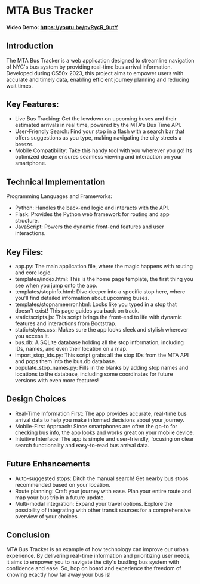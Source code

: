 # MTA Bus Tracker
#### Video Demo:  <https://youtu.be/pvRycR_9utY>

## Introduction

The MTA Bus Tracker is a web application designed to streamline navigation of NYC's bus system by providing real-time bus arrival information. Developed during CS50x 2023, this project aims to empower users with accurate and timely data, enabling efficient journey planning and reducing wait times.

## Key Features:

- Live Bus Tracking: Get the lowdown on upcoming buses and their estimated arrivals in real time, powered by the MTA's Bus Time API.
- User-Friendly Search: Find your stop in a flash with a search bar that offers suggestions as you type, making navigating the city streets a breeze.
- Mobile Compatibility: Take this handy tool with you wherever you go! Its optimized design ensures seamless viewing and interaction on your smartphone.

## Technical Implementation

Programming Languages and Frameworks:

- Python: Handles the back-end logic and interacts with the API.
- Flask: Provides the Python web framework for routing and app structure.
- JavaScript: Powers the dynamic front-end features and user interactions.

## Key Files:

- app.py: The main application file, where the magic happens with routing and core logic.
- templates/index.html: This is the home page template, the first thing you see when you jump onto the app.
- templates/stopinfo.html: Dive deeper into a specific stop here, where you'll find detailed information about upcoming buses.
- templates/stopnameerror.html: Looks like you typed in a stop that doesn't exist! This page guides you back on track.
- static/scripts.js: This script brings the front-end to life with dynamic features and interactions from Bootstrap.
- static/styles.css: Makes sure the app looks sleek and stylish wherever you access it.
- bus.db: A SQLite database holding all the stop information, including IDs, names, and even their location on a map.
- import_stop_ids.py: This script grabs all the stop IDs from the MTA API and pops them into the bus.db database.
- populate_stop_names.py: Fills in the blanks by adding stop names and locations to the database, including some coordinates for future versions with even more features!

## Design Choices

- Real-Time Information First: The app provides accurate, real-time bus arrival data to help you make informed decisions about your journey.
- Mobile-First Approach: Since smartphones are often the go-to for checking bus info, the app looks and works great on your mobile device.
- Intuitive Interface: The app is simple and user-friendly, focusing on clear search functionality and easy-to-read bus arrival data.

## Future Enhancements

- Auto-suggested stops: Ditch the manual search! Get nearby bus stops recommended based on your location.
- Route planning: Craft your journey with ease. Plan your entire route and map your bus trip in a future update.
- Multi-modal integration: Expand your travel options. Explore the possibility of integrating with other transit sources for a comprehensive overview of your choices.

## Conclusion

MTA Bus Tracker is an example of how technology can improve our urban experience. By delivering real-time information and prioritizing user needs, it aims to empower you to navigate the city's bustling bus system with confidence and ease. So, hop on board and experience the freedom of knowing exactly how far away your bus is!
